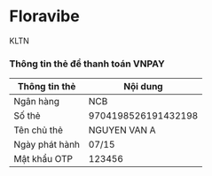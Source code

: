 # Floravibe
KLTN

### Thông tin thẻ để thanh toán VNPAY
| Thông tin thẻ | Nội dung             |
| ------------- | ---------------------|
| Ngân hàng     | NCB                  |
| Số thẻ        | 9704198526191432198  |
| Tên chủ thẻ   | NGUYEN VAN A         |
| Ngày phát hành| 07/15                |
| Mật khẩu OTP  | 123456               |
